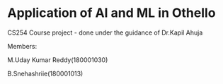 # Application of AI and ML in Othello
 CS254 Course project - done under the guidance of Dr.Kapil Ahuja
 
 
 
 Members:
 
 M.Uday Kumar Reddy(180001030)
 
 
 B.Snehashriie(180001013)
